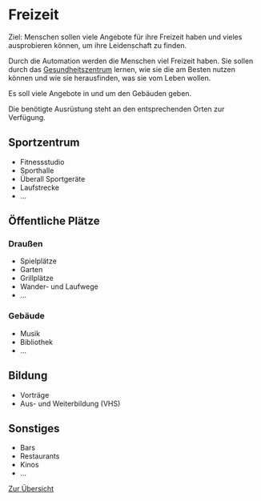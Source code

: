 # Freizeit

Ziel: Menschen sollen viele Angebote für ihre Freizeit haben und vieles ausprobieren können, um ihre Leidenschaft zu finden.

Durch die Automation werden die Menschen viel Freizeit haben. Sie sollen durch das [Gesundheitszentrum](./gesundheit.md) lernen, wie sie die am Besten nutzen können und wie sie herausfinden, was sie vom Leben wollen.

Es soll viele Angebote in und um den Gebäuden geben.

Die benötigte Ausrüstung steht an den entsprechenden Orten zur Verfügung.

## Sportzentrum

- Fitnessstudio
- Sporthalle
- Überall Sportgeräte
- Laufstrecke 
- ...

## Öffentliche Plätze

### Draußen

- Spielplätze
- Garten
- Grillplätze
- Wander- und Laufwege
- ...

### Gebäude

- Musik
- Bibliothek
- ...

## Bildung

- Vorträge
- Aus- und Weiterbildung (VHS)

## Sonstiges

- Bars
- Restaurants
- Kinos
- ...

[Zur Übersicht](./masterplan.md)